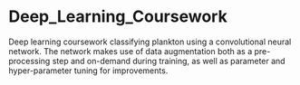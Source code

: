 # Deep_Learning_Coursework
Deep learning coursework classifying plankton using a convolutional neural network. The network makes use of data augmentation both as a pre-processing step and on-demand during training, as well as parameter and hyper-parameter tuning for improvements.
